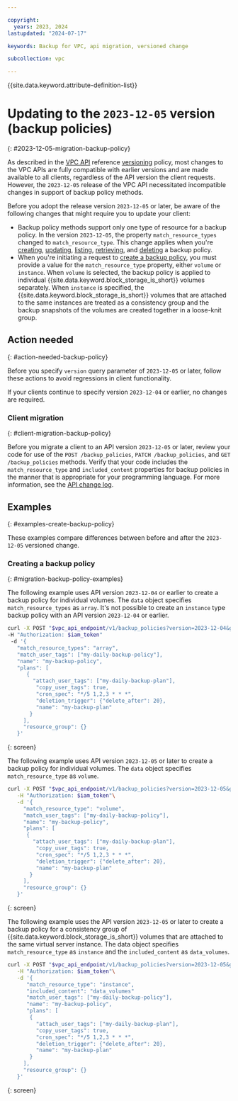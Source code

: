 ```yaml
---

copyright:
  years: 2023, 2024
lastupdated: "2024-07-17"

keywords: Backup for VPC, api migration, versioned change

subcollection: vpc

---
```


{{site.data.keyword.attribute-definition-list}}

# Updating to the `2023-12-05` version (backup policies)
{: #2023-12-05-migration-backup-policy}

As described in the [VPC API](/apidocs/vpc/latest) reference [versioning](/apidocs/vpc#api-versioning) policy, most changes to the VPC APIs are fully compatible with earlier versions and are made available to all clients, regardless of the API version the client requests. However, the `2023-12-05` release of the VPC API necessitated incompatible changes in support of backup policy methods.

Before you adopt the release version `2023-12-05` or later, be aware of the following changes that might require you to update your client:

- Backup policy methods support only one type of resource for a backup policy. In the version `2023-12-05`, the property `match_resource_types` changed to `match_resource_type`. This change applies when you're [creating](/apidocs/vpc/latest#list-backup-policies), [updating](/apidocs/vpc/latest#update-backup-policy), [listing](/apidocs/vpc/latest#list-backup-policies), [retrieving](/apidocs/vpc/latest#get-backup-policy), and [deleting](/apidocs/vpc/latest#delete-backup-policy) a backup policy.
- When you're initiating a request to [create a backup policy](/apidocs/vpc/latest#create-backup-policy), you must provide a value for the `match_resource_type` property, either `volume` or `instance`. When `volume` is selected, the backup policy is applied to individual {{site.data.keyword.block_storage_is_short}} volumes separately. When `instance` is specified, the {{site.data.keyword.block_storage_is_short}} volumes that are attached to the same instances are treated as a consistency group and the backup snapshots of the volumes are created together in a loose-knit group.

## Action needed
{: #action-needed-backup-policy}

Before you specify `version` query parameter of `2023-12-05` or later, follow these actions to avoid regressions in client functionality.

If your clients continue to specify version `2023-12-04` or earlier, no changes are required.

### Client migration
{: #client-migration-backup-policy}

Before you migrate a client to an API version `2023-12-05` or later, review your code for use of the `POST /backup_policies`, `PATCH /backup_policies`, and `GET /backup_policies` methods. Verify that your code includes the `match_resource_type` and `included_content` properties for backup policies in the manner that is appropriate for your programming language. For more information, see the [API change log](/docs/vpc?topic=vpc-api-change-log#version-2023-12-05).

## Examples
{: #examples-create-backup-policy}

These examples compare differences between before and after the `2023-12-05` versioned change.

### Creating a backup policy
{: #migration-backup-policy-examples}

The following example uses API version `2023-12-04` or earlier to create a backup policy for individual volumes. The `data` object specifies `match_resource_types` as `array`. It's not possible to create an `instance` type backup policy with an API version `2023-12-04` or earlier.

```sh
curl -X POST "$vpc_api_endpoint/v1/backup_policies?version=2023-12-04&generation=2"    
-H "Authorization: $iam_token"   
 -d '{
   "match_resource_types": "array",
   "match_user_tags": ["my-daily-backup-policy"],
   "name": "my-backup-policy",
   "plans": [
      {
        "attach_user_tags": ["my-daily-backup-plan"],
         "copy_user_tags": true,
         "cron_spec": "*/5 1,2,3 * * *",
         "deletion_trigger": {"delete_after": 20},
         "name": "my-backup-plan"
       }
     ],
     "resource_group": {}
   }'
```
{: screen}

The following example uses API version `2023-12-05` or later to create a backup policy for individual volumes. The `data` object specifies `match_resource_type` as `volume`.

```sh
curl -X POST "$vpc_api_endpoint/v1/backup_policies?version=2023-12-05&generation=2"\
   -H "Authorization: $iam_token"\
   -d '{
     "match_resource_type": "volume",
     "match_user_tags": ["my-daily-backup-policy"],
     "name": "my-backup-policy",
     "plans": [
      {
        "attach_user_tags": ["my-daily-backup-plan"],
         "copy_user_tags": true,
         "cron_spec": "*/5 1,2,3 * * *",
         "deletion_trigger": {"delete_after": 20},
         "name": "my-backup-plan"
       }
     ],
     "resource_group": {}
   }'
```
{: screen}

The following example uses the API version `2023-12-05` or later to create a backup policy for a consistency group of {{site.data.keyword.block_storage_is_short}} volumes that are attached to the same virtual server instance. The data object specifies `match_resource_type` as `instance` and the `included_content` as `data_volumes`.

```sh
curl -X POST "$vpc_api_endpoint/v1/backup_policies?version=2023-12-05&generation=2"\
   -H "Authorization: $iam_token"\
   -d '{
      "match_resource_type": "instance",
      "included_content": "data_volumes"
      "match_user_tags": ["my-daily-backup-policy"],
      "name": "my-backup-policy",
      "plans": [
       {
         "attach_user_tags": ["my-daily-backup-plan"],
         "copy_user_tags": true,
         "cron_spec": "*/5 1,2,3 * * *",
         "deletion_trigger": {"delete_after": 20},
         "name": "my-backup-plan"
       }
     ],
     "resource_group": {}
   }'
```
{: screen}
